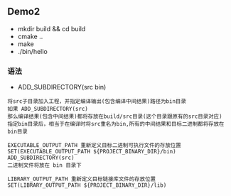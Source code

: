 ## Demo2
* mkdir build && cd build
* cmake ..
* make
* ./bin/hello
### 语法
* ADD_SUBDIRECTORY(src bin)
```
将src子目录加入工程，并指定编译输出(包含编译中间结果)路径为bin目录
如果 ADD_SUBDIRECTORY(src)
那么编译结果(包含中间结果)都将存放在build/src目录(这个目录跟原有的src目录对应)
指定bin目录后，相当于在编译时将src重名为bin,所有的中间结果和目标二进制都将存放在bin目录

EXECUTABLE_OUTPUT_PATH 重新定义目标二进制可执行文件的存放位置
SET(EXECUTABLE_OUTPUT_PATH ${PROJECT_BINARY_DIR}/bin)
ADD_SUBDIRECTORY(src)
二进制文件将放在 bin 目录下

LIBRARY_OUTPUT_PATH 重新定义目标链接库文件的存放位置
SET(LIBRARY_OUTPUT_PATH ${PROJECT_BINARY_DIR}/lib)
```
